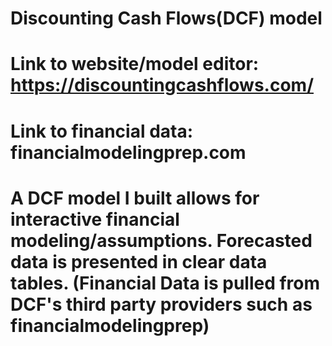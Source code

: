 # Discounting Cash Flows(DCF) model
# Link to website/model editor: https://discountingcashflows.com/
# Link to financial data: financialmodelingprep.com


# A DCF model I built allows for interactive financial modeling/assumptions. Forecasted data is presented in clear data tables. (Financial Data is pulled from DCF's third party providers such as financialmodelingprep)
